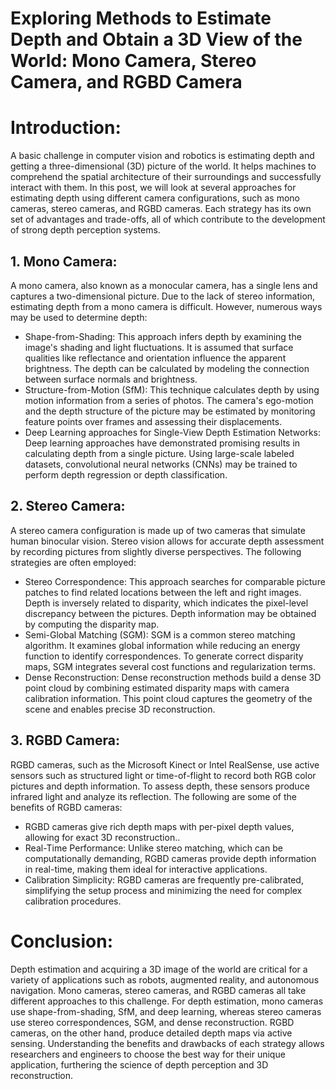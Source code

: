 # Exploring Methods to Estimate Depth and Obtain a 3D View of the World: Mono Camera, Stereo Camera, and RGBD Camera

# Introduction:

A basic challenge in computer vision and robotics is estimating depth and getting a three-dimensional (3D) picture of the world. It helps machines to comprehend the spatial architecture of their surroundings and successfully interact with them. In this post, we will look at several approaches for estimating depth using different camera configurations, such as mono cameras, stereo cameras, and RGBD cameras. Each strategy has its own set of advantages and trade-offs, all of which contribute to the development of strong depth perception systems.

## 1. Mono Camera:

A mono camera, also known as a monocular camera, has a single lens and captures a two-dimensional picture. Due to the lack of stereo information, estimating depth from a mono camera is difficult. However, numerous ways may be used to determine depth:

- Shape-from-Shading: This approach infers depth by examining the image's shading and light fluctuations. It is assumed that surface qualities like reflectance and orientation influence the apparent brightness. The depth can be calculated by modeling the connection between surface normals and brightness.
- Structure-from-Motion (SfM): This technique calculates depth by using motion information from a series of photos. The camera's ego-motion and the depth structure of the picture may be estimated by monitoring feature points over frames and assessing their displacements.
- Deep Learning approaches for Single-View Depth Estimation Networks: Deep learning approaches have demonstrated promising results in calculating depth from a single picture. Using large-scale labeled datasets, convolutional neural networks (CNNs) may be trained to perform depth regression or depth classification.

## 2. Stereo Camera:

A stereo camera configuration is made up of two cameras that simulate human binocular vision. Stereo vision allows for accurate depth assessment by recording pictures from slightly diverse perspectives. The following strategies are often employed:

- Stereo Correspondence: This approach searches for comparable picture patches to find related locations between the left and right images. Depth is inversely related to disparity, which indicates the pixel-level discrepancy between the pictures. Depth information may be obtained by computing the disparity map.
- Semi-Global Matching (SGM): SGM is a common stereo matching algorithm. It examines global information while reducing an energy function to identify correspondences. To generate correct disparity maps, SGM integrates several cost functions and regularization terms.
- Dense Reconstruction: Dense reconstruction methods build a dense 3D point cloud by combining estimated disparity maps with camera calibration information. This point cloud captures the geometry of the scene and enables precise 3D reconstruction.

## 3. RGBD Camera:

RGBD cameras, such as the Microsoft Kinect or Intel RealSense, use active sensors such as structured light or time-of-flight to record both RGB color pictures and depth information. To assess depth, these sensors produce infrared light and analyze its reflection. The following are some of the benefits of RGBD cameras:

- RGBD cameras give rich depth maps with per-pixel depth values, allowing for exact 3D reconstruction..
- Real-Time Performance: Unlike stereo matching, which can be computationally demanding, RGBD cameras provide depth information in real-time, making them ideal for interactive applications.
- Calibration Simplicity: RGBD cameras are frequently pre-calibrated, simplifying the setup process and minimizing the need for complex calibration procedures.

# Conclusion:

Depth estimation and acquiring a 3D image of the world are critical for a variety of applications such as robots, augmented reality, and autonomous navigation. Mono cameras, stereo cameras, and RGBD cameras all take different approaches to this challenge. For depth estimation, mono cameras use shape-from-shading, SfM, and deep learning, whereas stereo cameras use stereo correspondences, SGM, and dense reconstruction. RGBD cameras, on the other hand, produce detailed depth maps via active sensing. Understanding the benefits and drawbacks of each strategy allows researchers and engineers to choose the best way for their unique application, furthering the science of depth perception and 3D reconstruction.